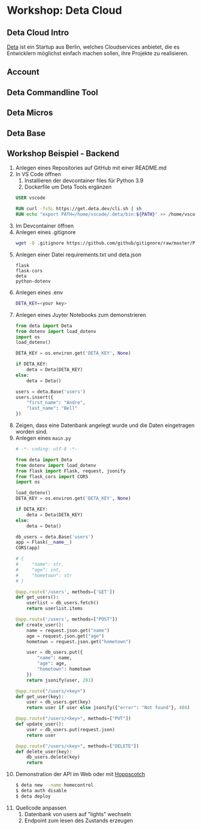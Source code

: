 # Workshop: Deta Cloud

## Deta Cloud Intro

[Deta](https://deta.sh) ist ein Startup aus Berlin, welches Cloudservices anbietet, die es Entwicklern möglichst einfach machen sollen, ihre Projekte zu realisieren.

## Account

## Deta Commandline Tool

## Deta Micros

## Deta Base

## Workshop Beispiel - Backend

1. Anlegen eines Repositories auf GitHub mit einer README.md
1. In VS Code öffnen
    1. Installieren der devcontainer files für Python 3.9
    1. Dockerfile um Deta Tools ergänzen
    ```Dockerfile
    USER vscode

    RUN curl -fsSL https://get.deta.dev/cli.sh | sh
    RUN echo "export PATH=/home/vscode/.deta/bin:${PATH}" >> /home/vscode/.bashrc
    ```
1. Im Devcontainer öffnen
1. Anlegen eines .gitignore
    ```bash
    wget -O .gitignore https://github.com/github/gitignore/raw/master/Python.gitignore
    ```
1. Anlegen einer Datei requirements.txt und deta.json
    ```
    flask
    flask-cors
    deta
    python-dotenv
    ```
1. Anlegen eines .env
    ```bash
    DETA_KEY=<your key>
    ```
1. Anlegen eines Juyter Notebooks zum demonstrieren
    ```python
    from deta import Deta
    from dotenv import load_dotenv
    import os
    load_dotenv()

    DETA_KEY = os.environ.get('DETA_KEY', None)

    if DETA_KEY:
        deta = Deta(DETA_KEY)
    else:
        deta = Deta()
    ```
    ```python
    users = deta.Base('users')
    users.insert({
        "first_name": "Andre",
        "last_name": "Bell"
    })
    ```
1. Zeigen, dass eine Datenbank angelegt wurde und die Daten eingetragen worden sind.
1. Anlegen eines ```main.py```
    ```python
    # -*- coding: utf-8 -*-

    from deta import Deta
    from dotenv import load_dotenv
    from flask import Flask, request, jsonify
    from flask_cors import CORS
    import os

    load_dotenv()
    DETA_KEY = os.environ.get('DETA_KEY', None)

    if DETA_KEY:
        deta = Deta(DETA_KEY)
    else:
        deta = Deta()

    db_users = deta.Base('users')
    app = Flask(__name__)
    CORS(app)

    # {
    #     "name": str,
    #     "age": int,
    #     "hometown": str
    # }

    @app.route('/users', methods=['GET'])
    def get_users():
        userlist = db_users.fetch()
        return userlist.items

    @app.route('/users', methods=["POST"])
    def create_user():
        name = request.json.get("name")
        age = request.json.get("age")
        hometown = request.json.get("hometown")

        user = db_users.put({
            "name": name,
            "age": age,
            "hometown": hometown
        })
        return jsonify(user, 201)

    @app.route("/users/<key>")
    def get_user(key):
        user = db_users.get(key)
        return user if user else jsonify({"error": "Not found"}, 404)

    @app.route("/users/<key>", methods=["PUT"])
    def update_user():
        user = db_users.put(request.json)
        return user

    @app.route("/users/<key>", methods=["DELETE"])
    def delete_user(key):
        db_users.delete(key)
        return
    ```
1. Demonstration der API im Web oder mit [Hoppscotch](https://hoppscotch.io)
    ```bash
    $ deta new --name homecontrol
    $ deta auth disable
    $ deta deploy
    ```
1. Quellcode anpassen
    1. Datenbank von users auf "lights" wechseln
    1. Endpoint zum lesen des Zustands erzeugen
    ```python
    ```

## 
